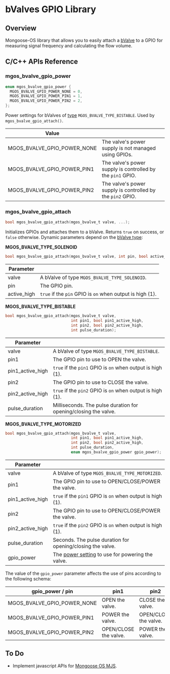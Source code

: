 # bValves GPIO Library
## Overview
Mongoose-OS library that allows you to easily attach a [bValve](https://github.com/diy365-mgos/bvalve) to a GPIO for measuring signal frequency and calculating the flow volume.
## C/C++ APIs Reference
### mgos_bvalve_gpio_power
```c
enum mgos_bvalve_gpio_power {
  MGOS_BVALVE_GPIO_POWER_NONE = 0,
  MGOS_BVALVE_GPIO_POWER_PIN1 = 1,
  MGOS_BVALVE_GPIO_POWER_PIN2 = 2,
};
```
Power settings for bValves of [type](https://github.com/diy365-mgos/bvalve#mgos_bvalve_type) `MGOS_BVALVE_TYPE_BISTABLE`. Used by `mgos_bvalve_gpio_attach()`.

|Value||
|--|--|
|MGOS_BVALVE_GPIO_POWER_NONE|The valve's power supply is not managed using GPIOs.|
|MGOS_BVALVE_GPIO_POWER_PIN1|The valve's power supply is controlled by the `pin1` GPIO.|
|MGOS_BVALVE_GPIO_POWER_PIN2|The valve's power supply is controlled by the `pin2` GPIO.|
### mgos_bvalve_gpio_attach
```c
bool mgos_bvalve_gpio_attach(mgos_bvalve_t valve, ...);
```
Initializes GPIOs and attaches them to a bValve. Returns `true` on success, or `false` otherwise. Dynamic parameters depend on the [bValve type](https://github.com/diy365-mgos/bvalve#mgos_bvalve_type):

**MGOS_BVALVE_TYPE_SOLENOID**
```c
bool mgos_bvalve_gpio_attach(mgos_bvalve_t valve, int pin, bool active_high);
```
|Parameter||
|--|--|
|valve|A bValve of type `MGOS_BVALVE_TYPE_SOLENOID`.|
|pin|The GPIO pin.|
|active_high|`true` if the `pin` GPIO is `on` when output is high (1).|

**MGOS_BVALVE_TYPE_BISTABLE**
```c
bool mgos_bvalve_gpio_attach(mgos_bvalve_t valve,
                             int pin1, bool pin1_active_high,
                             int pin2, bool pin2_active_high,
                             int pulse_duration);
```
|Parameter||
|--|--|
|valve|A bValve of type `MGOS_BVALVE_TYPE_BISTABLE`.|
|pin1|The GPIO pin to use to OPEN the valve.|
|pin1_active_high|`true` if the `pin1` GPIO is `on` when output is high (1).|
|pin2|The GPIO pin to use to CLOSE the valve.|
|pin2_active_high|`true` if the `pin2` GPIO is `on` when output is high (1).|
|pulse_duration|Milliseconds. The pulse duration for opening/closing the valve.|

**MGOS_BVALVE_TYPE_MOTORIZED**
```c
bool mgos_bvalve_gpio_attach(mgos_bvalve_t valve,
                             int pin1, bool pin1_active_high,
                             int pin2, bool pin2_active_high,
                             int pulse_duration,
                             enum mgos_bvalve_gpio_power gpio_power);
```
|Parameter||
|--|--|
|valve|A bValve of type `MGOS_BVALVE_TYPE_MOTORIZED`.|
|pin1|The GPIO pin to use to OPEN/CLOSE/POWER the valve.|
|pin1_active_high|`true` if the `pin1` GPIO is `on` when output is high (1).|
|pin2|The GPIO pin to use to OPEN/CLOSE/POWER the valve.|
|pin2_active_high|`true` if the `pin2` GPIO is `on` when output is high (1).|
|pulse_duration|Seconds. The pulse duration for opening/closing the valve.|
|gpio_power|The [power setting](#mgos_bvalve_gpio_power) to use for powering the valve.|

The value of the `gpio_power` parameter affects the use of pins according to the following schema:

|gpio_power / pin|pin1|pin2|
|--|--|--|
|MGOS_BVALVE_GPIO_POWER_NONE|OPEN the valve.|CLOSE the valve.|
|MGOS_BVALVE_GPIO_POWER_PIN1|POWER the valve.|OPEN/CLOSE the valve.|
|MGOS_BVALVE_GPIO_POWER_PIN2|OPEN/CLOSE the valve.|POWER the valve.|
## To Do
- Implement javascript APIs for [Mongoose OS MJS](https://github.com/mongoose-os-libs/mjs).